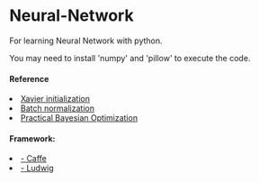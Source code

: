 # Neural-Network
<p>For learning Neural Network with python.</p>

<p>You may need to install 'numpy' and 'pillow' to execute the code.</p>

<h4>Reference</h4>
<li><a href="https://prateekvjoshi.com/2016/03/29/understanding-xavier-initialization-in-deep-neural-networks/">Xavier initialization</a></li>

<li><a href="https://kratzert.github.io/2016/02/12/understanding-the-gradient-flow-through-the-batch-normalization-layer.html">Batch normalization</a></li>

<li><a href="https://papers.nips.cc/paper/4522-practical-bayesian-optimization-of-machine-learning-algorithms.pdf">Practical Bayesian Optimization</a></li>

<h4>Framework:</h4>
 <li><a href="http://caffe.berkeleyvision.org/">- Caffe</a></li>
 
 <li><a href="https://github.com/uber/ludwig">- Ludwig</a></li>
